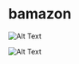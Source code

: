 # bamazon
![Alt Text](https://media.giphy.com/media/1n5gGjo7iRePXTiBgT/giphy.gif)


![Alt Text](https://media.giphy.com/media/xVvX0CoVJlCdNikjqq/giphy.gif)


